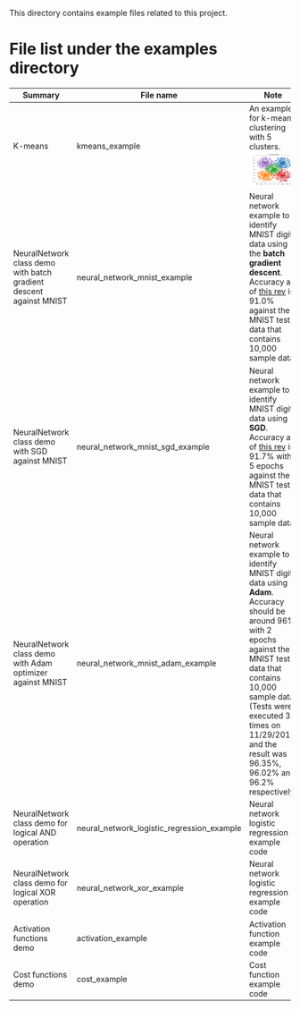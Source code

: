 This directory contains example files related to this project.

# File list under the examples directory

| Summary| File name | Note | 
|---|---|---|
|K-means| kmeans_example | An example for k-means clustering with 5 clusters. ![sample](assets/images/k-means-demo.png)|
| NeuralNetwork class demo with batch gradient descent against MNIST| neural_network_mnist_example | Neural network example to identify MNIST digit data using the **batch gradient descent**. Accuracy as of [this rev]( https://github.com/hideyukiinada/ml/commit/5b9e4dca610791d5d9f21dd1890e1a27c3002c2a) is 91.0% against the MNIST test data that contains 10,000 sample data. |
| NeuralNetwork class demo with SGD against MNIST|neural_network_mnist_sgd_example | Neural network example to identify MNIST digit data using **SGD**. Accuracy as of [this rev]( https://github.com/hideyukiinada/ml/commit/1cfd9bb688b364309c8dda9cabdc41e72c512b7a) is 91.7% with 5 epochs against the MNIST test data that contains 10,000 sample data. |
| NeuralNetwork class demo with Adam optimizer against MNIST| neural_network_mnist_adam_example | Neural network example to identify MNIST digit data using **Adam**. Accuracy should be around 96% with 2 epochs against the MNIST test data that contains 10,000 sample data. (Tests were executed 3 times on 11/29/2018 and the result was 96.35%, 96.02% and 96.2% respectively) |
| NeuralNetwork class demo for logical AND operation| neural_network_logistic_regression_example | Neural network logistic regression example code |
| NeuralNetwork class demo for logical XOR operation| neural_network_xor_example | Neural network logistic regression example code |
|Activation functions demo| activation_example | Activation function example code |
|Cost functions demo| cost_example | Cost function example code |


